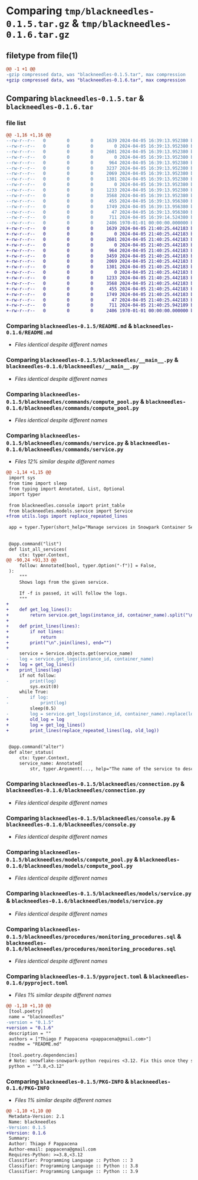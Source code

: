 # Comparing `tmp/blackneedles-0.1.5.tar.gz` & `tmp/blackneedles-0.1.6.tar.gz`

## filetype from file(1)

```diff
@@ -1 +1 @@
-gzip compressed data, was "blackneedles-0.1.5.tar", max compression
+gzip compressed data, was "blackneedles-0.1.6.tar", max compression
```

## Comparing `blackneedles-0.1.5.tar` & `blackneedles-0.1.6.tar`

### file list

```diff
@@ -1,16 +1,16 @@
--rw-r--r--   0        0        0     1639 2024-04-05 16:39:13.952380 blackneedles-0.1.5/README.md
--rw-r--r--   0        0        0        0 2024-04-05 16:39:13.952380 blackneedles-0.1.5/blackneedles/__init__.py
--rw-r--r--   0        0        0     2601 2024-04-05 16:39:13.952380 blackneedles-0.1.5/blackneedles/__main__.py
--rw-r--r--   0        0        0        0 2024-04-05 16:39:13.952380 blackneedles-0.1.5/blackneedles/commands/__init__.py
--rw-r--r--   0        0        0      964 2024-04-05 16:39:13.952380 blackneedles-0.1.5/blackneedles/commands/compute_pool.py
--rw-r--r--   0        0        0     3237 2024-04-05 16:39:13.952380 blackneedles-0.1.5/blackneedles/commands/service.py
--rw-r--r--   0        0        0     2069 2024-04-05 16:39:13.952380 blackneedles-0.1.5/blackneedles/connection.py
--rw-r--r--   0        0        0     1301 2024-04-05 16:39:13.952380 blackneedles-0.1.5/blackneedles/console.py
--rw-r--r--   0        0        0        0 2024-04-05 16:39:13.952380 blackneedles-0.1.5/blackneedles/models/__init__.py
--rw-r--r--   0        0        0     1233 2024-04-05 16:39:13.952380 blackneedles-0.1.5/blackneedles/models/compute_pool.py
--rw-r--r--   0        0        0     3568 2024-04-05 16:39:13.952380 blackneedles-0.1.5/blackneedles/models/service.py
--rw-r--r--   0        0        0      455 2024-04-05 16:39:13.956380 blackneedles-0.1.5/blackneedles/procedures/grant_permissions.sql
--rw-r--r--   0        0        0     1749 2024-04-05 16:39:13.956380 blackneedles-0.1.5/blackneedles/procedures/monitoring_procedures.sql
--rw-r--r--   0        0        0       47 2024-04-05 16:39:13.956380 blackneedles-0.1.5/blackneedles/procedures/uninstall.sql
--rw-r--r--   0        0        0      711 2024-04-05 16:39:14.524380 blackneedles-0.1.5/pyproject.toml
--rw-r--r--   0        0        0     2406 1970-01-01 00:00:00.000000 blackneedles-0.1.5/PKG-INFO
+-rw-r--r--   0        0        0     1639 2024-04-05 21:40:25.442183 blackneedles-0.1.6/README.md
+-rw-r--r--   0        0        0        0 2024-04-05 21:40:25.442183 blackneedles-0.1.6/blackneedles/__init__.py
+-rw-r--r--   0        0        0     2601 2024-04-05 21:40:25.442183 blackneedles-0.1.6/blackneedles/__main__.py
+-rw-r--r--   0        0        0        0 2024-04-05 21:40:25.442183 blackneedles-0.1.6/blackneedles/commands/__init__.py
+-rw-r--r--   0        0        0      964 2024-04-05 21:40:25.442183 blackneedles-0.1.6/blackneedles/commands/compute_pool.py
+-rw-r--r--   0        0        0     3459 2024-04-05 21:40:25.442183 blackneedles-0.1.6/blackneedles/commands/service.py
+-rw-r--r--   0        0        0     2069 2024-04-05 21:40:25.442183 blackneedles-0.1.6/blackneedles/connection.py
+-rw-r--r--   0        0        0     1301 2024-04-05 21:40:25.442183 blackneedles-0.1.6/blackneedles/console.py
+-rw-r--r--   0        0        0        0 2024-04-05 21:40:25.442183 blackneedles-0.1.6/blackneedles/models/__init__.py
+-rw-r--r--   0        0        0     1233 2024-04-05 21:40:25.442183 blackneedles-0.1.6/blackneedles/models/compute_pool.py
+-rw-r--r--   0        0        0     3568 2024-04-05 21:40:25.442183 blackneedles-0.1.6/blackneedles/models/service.py
+-rw-r--r--   0        0        0      455 2024-04-05 21:40:25.442183 blackneedles-0.1.6/blackneedles/procedures/grant_permissions.sql
+-rw-r--r--   0        0        0     1749 2024-04-05 21:40:25.442183 blackneedles-0.1.6/blackneedles/procedures/monitoring_procedures.sql
+-rw-r--r--   0        0        0       47 2024-04-05 21:40:25.442183 blackneedles-0.1.6/blackneedles/procedures/uninstall.sql
+-rw-r--r--   0        0        0      711 2024-04-05 21:40:25.942189 blackneedles-0.1.6/pyproject.toml
+-rw-r--r--   0        0        0     2406 1970-01-01 00:00:00.000000 blackneedles-0.1.6/PKG-INFO
```

### Comparing `blackneedles-0.1.5/README.md` & `blackneedles-0.1.6/README.md`

 * *Files identical despite different names*

### Comparing `blackneedles-0.1.5/blackneedles/__main__.py` & `blackneedles-0.1.6/blackneedles/__main__.py`

 * *Files identical despite different names*

### Comparing `blackneedles-0.1.5/blackneedles/commands/compute_pool.py` & `blackneedles-0.1.6/blackneedles/commands/compute_pool.py`

 * *Files identical despite different names*

### Comparing `blackneedles-0.1.5/blackneedles/commands/service.py` & `blackneedles-0.1.6/blackneedles/commands/service.py`

 * *Files 12% similar despite different names*

```diff
@@ -1,14 +1,15 @@
 import sys
 from time import sleep
 from typing import Annotated, List, Optional
 import typer
 
 from blackneedles.console import print_table
 from blackneedles.models.service import Service
+from utils.logs import replace_repeated_lines
 
 app = typer.Typer(short_help="Manage services in Snowpark Container Services.")
 
 
 @app.command("list")
 def list_all_services(
     ctx: typer.Context,
@@ -90,24 +91,33 @@
     follow: Annotated[bool, typer.Option("-f")] = False,
 ):
     """
     Shows logs from the given service.
 
     If -f is passed, it will follow the logs.
     """
+
+    def get_log_lines():
+        return service.get_logs(instance_id, container_name).split("\n")
+
+    def print_lines(lines):
+        if not lines:
+            return
+        print("\n".join(lines), end="")
+
     service = Service.objects.get(service_name)
-    log = service.get_logs(instance_id, container_name)
+    log = get_log_lines()
+    print_lines(log)
     if not follow:
-        print(log)
         sys.exit(0)
     while True:
-        if log:
-            print(log)
         sleep(0.5)
-        log = service.get_logs(instance_id, container_name).replace(log, "")
+        old_log = log
+        log = get_log_lines()
+        print_lines(replace_repeated_lines(log, old_log))
 
 
 @app.command("alter")
 def alter_status(
     ctx: typer.Context,
     service_name: Annotated[
         str, typer.Argument(..., help="The name of the service to describe")
```

### Comparing `blackneedles-0.1.5/blackneedles/connection.py` & `blackneedles-0.1.6/blackneedles/connection.py`

 * *Files identical despite different names*

### Comparing `blackneedles-0.1.5/blackneedles/console.py` & `blackneedles-0.1.6/blackneedles/console.py`

 * *Files identical despite different names*

### Comparing `blackneedles-0.1.5/blackneedles/models/compute_pool.py` & `blackneedles-0.1.6/blackneedles/models/compute_pool.py`

 * *Files identical despite different names*

### Comparing `blackneedles-0.1.5/blackneedles/models/service.py` & `blackneedles-0.1.6/blackneedles/models/service.py`

 * *Files identical despite different names*

### Comparing `blackneedles-0.1.5/blackneedles/procedures/monitoring_procedures.sql` & `blackneedles-0.1.6/blackneedles/procedures/monitoring_procedures.sql`

 * *Files identical despite different names*

### Comparing `blackneedles-0.1.5/pyproject.toml` & `blackneedles-0.1.6/pyproject.toml`

 * *Files 1% similar despite different names*

```diff
@@ -1,10 +1,10 @@
 [tool.poetry]
 name = "blackneedles"
-version = "0.1.5"
+version = "0.1.6"
 description = ""
 authors = ["Thiago F Pappacena <pappacena@gmail.com>"]
 readme = "README.md"
 
 [tool.poetry.dependencies]
 # Note: snowflake-snowpark-python requires <3.12. Fix this once they support 3.12
 python = "^3.8,<3.12"
```

### Comparing `blackneedles-0.1.5/PKG-INFO` & `blackneedles-0.1.6/PKG-INFO`

 * *Files 1% similar despite different names*

```diff
@@ -1,10 +1,10 @@
 Metadata-Version: 2.1
 Name: blackneedles
-Version: 0.1.5
+Version: 0.1.6
 Summary: 
 Author: Thiago F Pappacena
 Author-email: pappacena@gmail.com
 Requires-Python: >=3.8,<3.12
 Classifier: Programming Language :: Python :: 3
 Classifier: Programming Language :: Python :: 3.8
 Classifier: Programming Language :: Python :: 3.9
```

